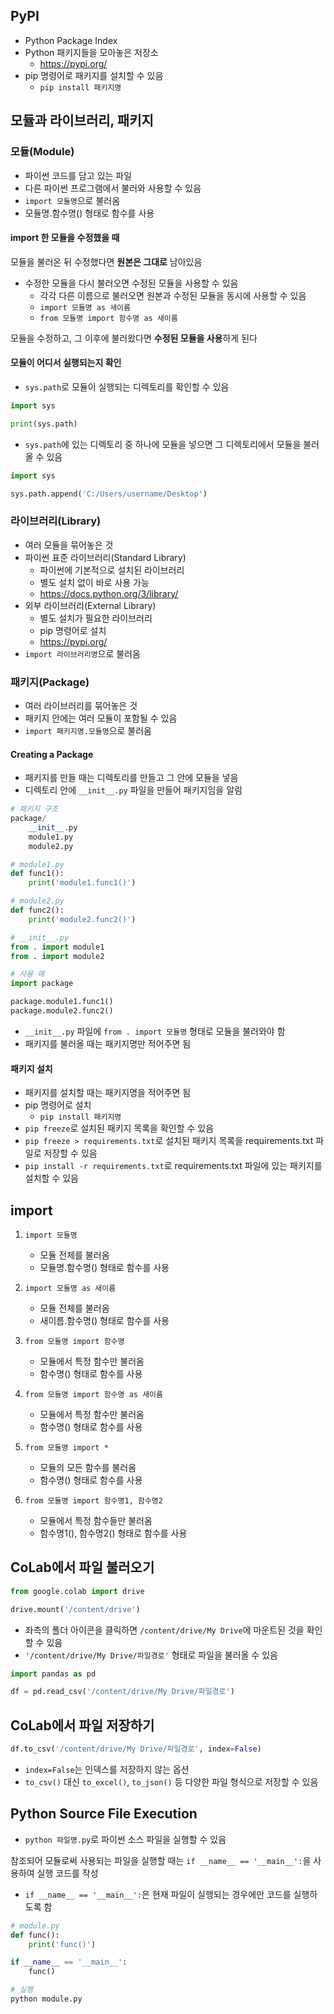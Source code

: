 ## PyPI
- Python Package Index
- Python 패키지들을 모아놓은 저장소
    - https://pypi.org/
- pip 명령어로 패키지를 설치할 수 있음
    - `pip install 패키지명`

## 모듈과 라이브러리, 패키지

### 모듈(Module)
- 파이썬 코드를 담고 있는 파일
- 다른 파이썬 프로그램에서 불러와 사용할 수 있음
- `import 모듈명`으로 불러옴
- 모듈명.함수명() 형태로 함수를 사용

#### import 한 모듈을 수정했을 때
모듈을 불러온 뒤 수정했다면 **원본은 그대로** 남아있음
- 수정한 모듈을 다시 불러오면 수정된 모듈을 사용할 수 있음
    - 각각 다른 이름으로 불러오면 원본과 수정된 모듈을 동시에 사용할 수 있음
    - `import 모듈명 as 새이름`
    - `from 모듈명 import 함수명 as 새이름`

모듈을 수정하고, 그 이후에 불러왔다면 **수정된 모듈을 사용**하게 된다

#### 모듈이 어디서 실행되는지 확인
- `sys.path`로 모듈이 실행되는 디렉토리를 확인할 수 있음

```python
import sys

print(sys.path)
```

- `sys.path`에 있는 디렉토리 중 하나에 모듈을 넣으면 그 디렉토리에서 모듈을 불러올 수 있음

```python
import sys

sys.path.append('C:/Users/username/Desktop')
```

### 라이브러리(Library)
- 여러 모듈을 묶어놓은 것
- 파이썬 표준 라이브러리(Standard Library)
    - 파이썬에 기본적으로 설치된 라이브러리
    - 별도 설치 없이 바로 사용 가능
    - https://docs.python.org/3/library/
- 외부 라이브러리(External Library)
    - 별도 설치가 필요한 라이브러리
    - pip 명령어로 설치
    - https://pypi.org/
- `import 라이브러리명`으로 불러옴

### 패키지(Package)
- 여러 라이브러리를 묶어놓은 것
- 패키지 안에는 여러 모듈이 포함될 수 있음
- `import 패키지명.모듈명`으로 불러옴

#### Creating a Package
- 패키지를 만들 때는 디렉토리를 만들고 그 안에 모듈을 넣음
- 디렉토리 안에 `__init__.py` 파일을 만들어 패키지임을 알림

```python
# 패키지 구조
package/
    __init__.py
    module1.py
    module2.py
```

```python
# module1.py
def func1():
    print('module1.func1()')
```

```python
# module2.py
def func2():
    print('module2.func2()')
```

```python
# __init__.py
from . import module1
from . import module2
```

```python
# 사용 예
import package

package.module1.func1()
package.module2.func2()
```

- `__init__.py` 파일에 `from . import 모듈명` 형태로 모듈을 불러와야 함
- 패키지를 불러올 때는 패키지명만 적어주면 됨

#### 패키지 설치
- 패키지를 설치할 때는 패키지명을 적어주면 됨
- pip 명령어로 설치
    - `pip install 패키지명`
- `pip freeze`로 설치된 패키지 목록을 확인할 수 있음
- `pip freeze > requirements.txt`로 설치된 패키지 목록을 requirements.txt 파일로 저장할 수 있음
- `pip install -r requirements.txt`로 requirements.txt 파일에 있는 패키지를 설치할 수 있음

## import

1. `import 모듈명`
    - 모듈 전체를 불러옴
    - 모듈명.함수명() 형태로 함수를 사용

2. `import 모듈명 as 새이름`
    - 모듈 전체를 불러옴
    - 새이름.함수명() 형태로 함수를 사용

3. `from 모듈명 import 함수명`
    - 모듈에서 특정 함수만 불러옴
    - 함수명() 형태로 함수를 사용

4. `from 모듈명 import 함수명 as 새이름`
    - 모듈에서 특정 함수만 불러옴
    - 함수명() 형태로 함수를 사용

5. `from 모듈명 import *`
    - 모듈의 모든 함수를 불러옴
    - 함수명() 형태로 함수를 사용

6. `from 모듈명 import 함수명1, 함수명2`
    - 모듈에서 특정 함수들만 불러옴
    - 함수명1(), 함수명2() 형태로 함수를 사용

## CoLab에서 파일 불러오기
```python
from google.colab import drive

drive.mount('/content/drive')
```

- 좌측의 폴더 아이콘을 클릭하면 `/content/drive/My Drive`에 마운트된 것을 확인할 수 있음
- `'/content/drive/My Drive/파일경로'` 형태로 파일을 불러올 수 있음

```python
import pandas as pd

df = pd.read_csv('/content/drive/My Drive/파일경로')
```

## CoLab에서 파일 저장하기
```python
df.to_csv('/content/drive/My Drive/파일경로', index=False)
```

- `index=False`는 인덱스를 저장하지 않는 옵션
- `to_csv()` 대신 `to_excel()`, `to_json()` 등 다양한 파일 형식으로 저장할 수 있음

## Python Source File Execution
- `python 파일명.py`로 파이썬 소스 파일을 실행할 수 있음

참조되어 모듈로써 사용되는 파일을 실행할 때는 `if __name__ == '__main__':`을 사용하여 실행 코드를 작성
- `if __name__ == '__main__':`은 현재 파일이 실행되는 경우에만 코드를 실행하도록 함

```python
# module.py
def func():
    print('func()')

if __name__ == '__main__':
    func()
```

```python
# 실행
python module.py
```

